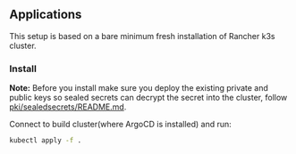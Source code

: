 ## Applications

This setup is based on a bare minimum fresh installation of Rancher k3s cluster.

### Install

**Note:** Before you install make sure you deploy the existing private and public keys so sealed secrets can decrypt the secret into the cluster, follow [pki/sealedsecrets/README.md](https://github.com/edenreich/infrastructure/tree/main/pki/sealedsecrets).

Connect to build cluster(where ArgoCD is installed) and run:

```sh
kubectl apply -f .
```
